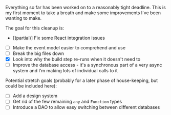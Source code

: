 Everything so far has been worked on to a reasonably tight deadline. This is my
first moment to take a breath and make some improvements I've been wanting to
make.

The goal for this cleanup is:

- [(partial)] Fix some React integration issues
- [ ] Make the event model easier to comprehend and use
- [ ] Break the big files down
- [x] Look into why the build step re-runs when it doesn't need to
- [ ] Improve the database access - it's a synchronous part of a very async
      system and I'm making lots of individual calls to it

Potential stretch goals (probably for a later phase of house-keeping, but could
be included here):

- [ ] Add a design system
- [ ] Get rid of the few remaining `any` and `Function` types
- [ ] Introduce a DAO to allow easy switching between different databases
